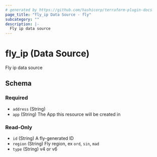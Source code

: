 ```yaml
---
# generated by https://github.com/hashicorp/terraform-plugin-docs
page_title: "fly_ip Data Source - fly"
subcategory: ""
description: |-
  Fly ip data source
---
```


# fly_ip (Data Source)

Fly ip data source



<!-- schema generated by tfplugindocs -->
## Schema

### Required

- `address` (String)
- `app` (String) The App this resource will be created in

### Read-Only

- `id` (String) A fly-generated ID
- `region` (String) Fly region, ex `ord`, `sin`, `mad`
- `type` (String) v4 or v6

